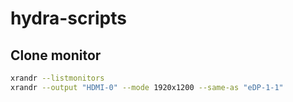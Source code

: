 # hydra-scripts

## Clone monitor

```bash
xrandr --listmonitors
xrandr --output "HDMI-0" --mode 1920x1200 --same-as "eDP-1-1"
```

